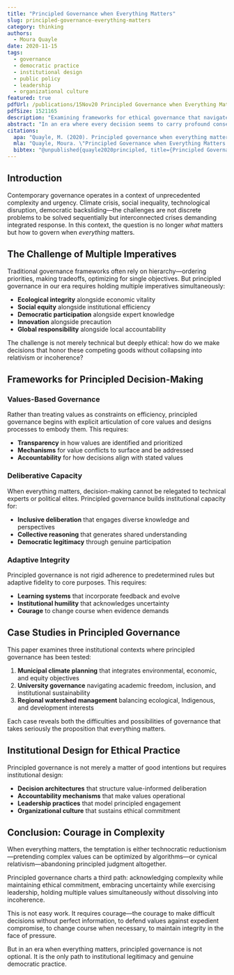 ```yaml
---
title: "Principled Governance when Everything Matters"
slug: principled-governance-everything-matters
category: thinking
authors:
  - Moura Quayle
date: 2020-11-15
tags:
  - governance
  - democratic practice
  - institutional design
  - public policy
  - leadership
  - organizational culture
featured: true
pdfUrl: /publications/15Nov20 Principled Governance when Everything Matters.pdf
pdfSize: 1521165
description: "Examining frameworks for ethical governance that navigate complexity without retreating into technocracy or paralysis."
abstract: "In an era where every decision seems to carry profound consequences, this paper examines the foundations of principled governance. When everything matters—from climate to equity to democratic integrity—how do institutions make decisions that honor multiple values while maintaining coherence and legitimacy? This work explores frameworks for ethical governance that can navigate complexity without retreating into technocracy or paralysis."
citations:
  apa: "Quayle, M. (2020). Principled governance when everything matters. Unpublished manuscript."
  mla: "Quayle, Moura. \"Principled Governance when Everything Matters.\" Unpublished manuscript, 2020."
  bibtex: "@unpublished{quayle2020principled, title={Principled Governance when Everything Matters}, author={Quayle, Moura}, year={2020}, note={Unpublished manuscript}}"
---
```


## Introduction

Contemporary governance operates in a context of unprecedented complexity and urgency. Climate crisis, social inequality, technological disruption, democratic backsliding—the challenges are not discrete problems to be solved sequentially but interconnected crises demanding integrated response. In this context, the question is no longer *what* matters but how to govern when *everything* matters.

## The Challenge of Multiple Imperatives

Traditional governance frameworks often rely on hierarchy—ordering priorities, making tradeoffs, optimizing for single objectives. But principled governance in our era requires holding multiple imperatives simultaneously:

- **Ecological integrity** alongside economic vitality
- **Social equity** alongside institutional efficiency
- **Democratic participation** alongside expert knowledge
- **Innovation** alongside precaution
- **Global responsibility** alongside local accountability

The challenge is not merely technical but deeply ethical: how do we make decisions that honor these competing goods without collapsing into relativism or incoherence?

## Frameworks for Principled Decision-Making

### Values-Based Governance

Rather than treating values as constraints on efficiency, principled governance begins with explicit articulation of core values and designs processes to embody them. This requires:

- **Transparency** in how values are identified and prioritized
- **Mechanisms** for value conflicts to surface and be addressed
- **Accountability** for how decisions align with stated values

### Deliberative Capacity

When everything matters, decision-making cannot be relegated to technical experts or political elites. Principled governance builds institutional capacity for:

- **Inclusive deliberation** that engages diverse knowledge and perspectives
- **Collective reasoning** that generates shared understanding
- **Democratic legitimacy** through genuine participation

### Adaptive Integrity

Principled governance is not rigid adherence to predetermined rules but adaptive fidelity to core purposes. This requires:

- **Learning systems** that incorporate feedback and evolve
- **Institutional humility** that acknowledges uncertainty
- **Courage** to change course when evidence demands

## Case Studies in Principled Governance

This paper examines three institutional contexts where principled governance has been tested:

1. **Municipal climate planning** that integrates environmental, economic, and equity objectives
2. **University governance** navigating academic freedom, inclusion, and institutional sustainability
3. **Regional watershed management** balancing ecological, Indigenous, and development interests

Each case reveals both the difficulties and possibilities of governance that takes seriously the proposition that everything matters.

## Institutional Design for Ethical Practice

Principled governance is not merely a matter of good intentions but requires institutional design:

- **Decision architectures** that structure value-informed deliberation
- **Accountability mechanisms** that make values operational
- **Leadership practices** that model principled engagement
- **Organizational culture** that sustains ethical commitment

## Conclusion: Courage in Complexity

When everything matters, the temptation is either technocratic reductionism—pretending complex values can be optimized by algorithms—or cynical relativism—abandoning principled judgment altogether.

Principled governance charts a third path: acknowledging complexity while maintaining ethical commitment, embracing uncertainty while exercising leadership, holding multiple values simultaneously without dissolving into incoherence.

This is not easy work. It requires courage—the courage to make difficult decisions without perfect information, to defend values against expedient compromise, to change course when necessary, to maintain integrity in the face of pressure.

But in an era when everything matters, principled governance is not optional. It is the only path to institutional legitimacy and genuine democratic practice.

